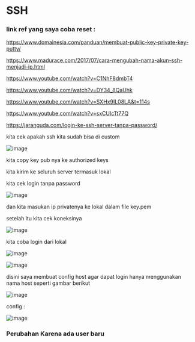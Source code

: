 # SSH

### link ref yang saya coba reset : 

https://www.domainesia.com/panduan/membuat-public-key-private-key-putty/

https://www.madurace.com/2017/07/cara-mengubah-nama-akun-ssh-menjadi-ip.html

https://www.youtube.com/watch?v=C1NhF8dmbT4

https://www.youtube.com/watch?v=DY34_8QaUhk

https://www.youtube.com/watch?v=SXHx9IL08LA&t=114s

https://www.youtube.com/watch?v=sxCUIcTt77Q

https://jaranguda.com/login-ke-ssh-server-tanpa-password/

kita cek apakah ssh kita sudah bisa di custom

![image](https://user-images.githubusercontent.com/99697182/176081253-248fb983-69c8-4053-a444-16753ba1ee8b.png)

kita copy key pub nya ke authorized keys

kita kirim ke seluruh server termasuk lokal

kita cek login tanpa password

![image](https://user-images.githubusercontent.com/99697182/176082123-7271d5cf-d03b-447a-9e1a-e533b1a7b108.png)


dan kita masukan ip privatenya ke lokal dalam file key.pem

setelah itu kita cek koneksinya

![image](https://user-images.githubusercontent.com/99697182/176091727-45cc2c59-52e3-41c9-a46f-a9c7ddc28e95.png)

kita coba login dari lokal

![image](https://user-images.githubusercontent.com/99697182/176092873-8914f0e7-fb16-4720-958e-7e6760379bd6.png)

![image](https://user-images.githubusercontent.com/99697182/176096257-5eaf0f93-0b8a-4f05-b51d-af56fa07b64f.png)

disini saya membuat config host agar dapat login hanya menggunakan nama host seperti gambar berikut

![image](https://user-images.githubusercontent.com/99697182/176097022-2ca92e3d-6980-41b5-bda6-3ffab44e4f90.png)

config :

![image](https://user-images.githubusercontent.com/99697182/176096972-8473a65a-66a6-440d-a70b-a646d10582de.png)


### Perubahan Karena ada user baru










